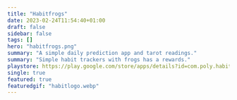 ```yaml
---
title: "Habitfrogs"
date: 2023-02-24T11:54:40+01:00
draft: false
sidebar: false
tags: []
hero: "habitfrogs.png"
summary: "A simple daily prediction app and tarot readings."
summary: "Simple habit trackers with frogs has a rewards."
playstore: https://play.google.com/store/apps/details?id=com.poly.habit
single: true
featured: true
featuredgif: "habitlogo.webp"
---
```

